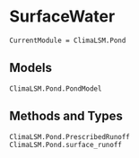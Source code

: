 # SurfaceWater

```@meta
CurrentModule = ClimaLSM.Pond
```
## Models

```@docs
ClimaLSM.Pond.PondModel
```

## Methods and Types

```@docs
ClimaLSM.Pond.PrescribedRunoff
ClimaLSM.Pond.surface_runoff
```
